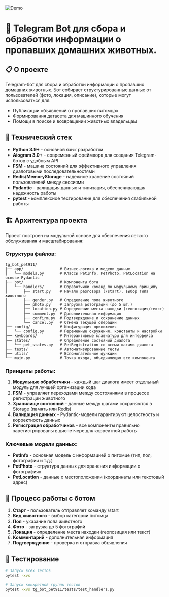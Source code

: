 ![Demo](demo/demo.gif)

#  🐾 Telegram Bot для сбора и обработки информации о пропавших домашних животных.

## **📋 О проекте**

Telegram-бот для сбора и обработки информации о пропавших домашних животных. Бот собирает структурированные данные от пользователей (фото, локация, описание), которые могут использоваться для:

- Публикации объявлений о пропавших питомцах
- Формирования датасета для машинного обучения
- Помощи в поиске и возвращении животных владельцам

## **🔧 Технический стек**

- **Python 3.9+** - основной язык разработки
- **Aiogram 3.0+** - современный фреймворк для создания Telegram-ботов с удобным API
- **FSM** - машина состояний для эффективного управления диалоговыми последовательностями
- **Redis/MemoryStorage** - надежное хранение состояний пользователей между сессиями
- **Pydantic** - валидация данных и типизация, обеспечивающая надежность работы
- **pytest** - комплексное тестирование для обеспечения стабильной работы

## **🏗️ Архитектура проекта**

Проект построен на модульной основе для обеспечения легкого обслуживания и масштабирования:

### **Структура файлов:**

```
tg_bot_pet911/
├── app/                # Бизнес-логика и модели данных
│   └── models.py       # Классы PetInfo, PetPhoto, PetLocation на основе Pydantic
├── bot/                # Компоненты бота
│   └── handlers/       # Обработчики команд по модульному принципу
│       ├── start.py    # Начало разговора (/start), выбор типа животного
│       ├── gender.py   # Определение пола животного
│       ├── photo.py    # Загрузка фотографий (до 5 шт.)
│       ├── location.py # Определение места находки (геопозиция/текст)
│       ├── comment.py  # Дополнительная информация
│       ├── confirm.py  # Подтверждение и сохранение данных
│       └── cancel.py   # Отмена текущей операции
├── config/             # Конфигурация приложения
│   └── config.py       # Переменные окружения, константы и настройки
├── keyboards/          # Интерактивные клавиатуры для интерфейса
├── states/             # Определение состояний диалога
│   └── pet_states.py   # PetRegistration со всеми шагами диалога
├── tests/              # Автоматизированные тесты
├── utils/              # Вспомогательные функции
└── main.py             # Точка входа, объединяющая все компоненты

```

### **Принципы работы:**

1. **Модульные обработчики** - каждый шаг диалога имеет отдельный модуль для лучшей организации кода
2. **FSM** - управляет переходами между состояниями в процессе регистрации животного
3. **Хранилище состояний** - данные между шагами сохраняются в Storage (память или Redis)
4. **Валидация данных** - Pydantic-модели гарантируют целостность и корректность данных
5. **Регистрация обработчиков** - все компоненты правильно зарегистрированы в диспетчере для корректной работы

### **Ключевые модели данных:**

- **PetInfo** - основная модель с информацией о питомце (тип, пол, фотографии и т.д.)
- **PetPhoto** - структура данных для хранения информации о фотографиях
- **PetLocation** - данные о местоположении (координаты или текстовый адрес)

## **🔄 Процесс работы с ботом**

1. **Старт** - пользователь отправляет команду /start
2. **Вид животного** - выбор категории питомца
3. **Пол** - указание пола животного
4. **Фото** - загрузка до 5 фотографий
5. **Локация** - определение места находки (геопозиция или текст)
6. **Комментарий** - дополнительная информация
7. **Подтверждение** - проверка и отправка объявления

## **🧪 Тестирование**

```bash
# Запуск всех тестов
pytest -xvs

# Запуск конкретной группы тестов
pytest -xvs tg_bot_pet911/tests/test_handlers.py
```